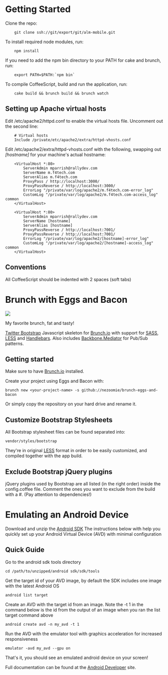 # Getting Started

Clone the repo:

        git clone ssh://git/export/git/alm-mobile.git

To install required node modules, run:

        npm install

If you need to add the npm bin directory to your PATH for cake and brunch, run:

        export PATH=$PATH:`npm bin`

To compile CoffeeScript, build and run the application, run:

        cake build && brunch build && brunch watch

## Setting up Apache virtual hosts

Edit /etc/apache2/httpd.conf to enable the virtual hosts file. Uncomment out the second line:

        # Virtual hosts
        Include /private/etc/apache2/extra/httpd-vhosts.conf

Edit /etc/apache2/extra/httpd-vhosts.conf with the following, swapping out _[hostname]_ for your machine's actual hostname:

        <VirtualHost *:80>
            ServerAdmin mparrish@rallydev.com
            ServerName m.f4tech.com
            ServerAlias m.f4tech.com
            ProxyPass / http://localhost:3000/
            ProxyPassReverse / http://localhost:3000/
            ErrorLog "/private/var/log/apache2/m.f4tech.com-error_log"
            CustomLog "/private/var/log/apache2/m.f4tech.com-access_log" common
        </VirtualHost>

        <VirtualHost *:80>
            ServerAdmin mparrish@rallydev.com
            ServerName [hostname]
            ServerAlias [hostname]
            ProxyPassReverse / http://localhost:7001/
            ProxyPassReverse / http://localhost:7001/
            ErrorLog "/private/var/log/apache2/[hostname]-error_log"
            CustomLog "/private/var/log/apache2/[hostname]-access_log" common
        </VirtualHost>

## Conventions

All CoffeeScript should be indented with 2 spaces (soft tabs)

# Brunch with Eggs and Bacon

![](https://a248.e.akamai.net/camo.github.com/1c7212d12d1b170a4247587d46fa1c8a234538d0/687474703a2f2f662e636c2e6c792f6974656d732f3150343031313356326a336830563375305433532f363837343734373033613266326636643635366336353739363136633265363636633738363432653639373432663638376136363633356633353331333232653661373036372e6a706567)

My favorite brunch, fat and tasty!

[Twitter Bootstrap](http://twitter.github.com/bootstrap/) Javascript skeleton for [Brunch.io](http://brunch.io) with support for [SASS](http://sass-lang.com/), [LESS](http://lesscss.org/) and [Handlebars](http://handlebarsjs.com/). Also includes [Backbone.Mediator](https://github.com/chalbert/Backbone-Mediator) for Pub/Sub patterns.

## Getting started

Make sure to have [Brunch.io](http://brunch.io) installed.

Create your project using Eggs and Bacon with:

    brunch new <your-project-name> -s github://nezoomie/brunch-eggs-and-bacon

Or simply copy the repository on your hard drive and rename it.

## Customize Bootstrap Stylesheets

All Bootstrap stylesheet files can be found separated into:

    vendor/styles/bootstrap

They're in original [LESS](http://lesscss.org/) format in order to be easily customized, and compiled together with the app build.

## Exclude Bootstrap jQuery plugins

jQuery plugins used by Bootstrap are all listed (in the right order) inside the config.coffee file. Comment the ones you want to exclude from the build with a #. (Pay attention to dependencies!)

# Emulating an Android Device

Download and unzip the [Android SDK](http://developer.android.com/sdk/index.html) The instructions below with help you quickly set up your Android Virtual Device (AVD) with minimal configuration

## Quick Guide

Go to the android sdk tools directory

    cd /path/to/unzipped/android sdk/sdk/tools

Get the target id of your AVD image, by default the SDK includes one image with the latest Android OS

    android list target

Create an AVD with the target id from an image. Note the -t 1 in the command below is the id from the output of an image when you ran the list target command above

    android create avd -n my_avd -t 1

Run the AVD with the emulator tool with graphics acceleration for increased responsiveness

    emulator -avd my_avd --gpu on

That's it, you should see an emulated android device on your screen!

Full documentation can be found at the [Android Developer](http://developer.android.com/index.html) site.